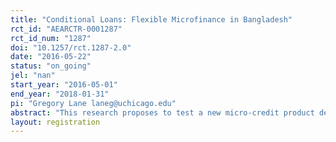 ```yaml
---
title: "Conditional Loans: Flexible Microfinance in Bangladesh"
rct_id: "AEARCTR-0001287"
rct_id_num: "1287"
doi: "10.1257/rct.1287-2.0"
date: "2016-05-22"
status: "on_going"
jel: "nan"
start_year: "2016-05-01"
end_year: "2018-01-31"
pi: "Gregory Lane laneg@uchicago.edu"
abstract: "This research proposes to test a new micro-credit product developed in tandem with BRAC Bangladesh that has been modified in order to make it more useful as a income shock coping mechanism. This new product, called the Emergency Loan is designed to address the main limitations of micro-credit as a useful tool for shock coping by offering guaranteed access to a fixed amount of capital regardless of the level of damage done to the individual. It is hoped that thus designed, the Emergency Loan can provide the positive benefits from micro-insurance while by-passing the issue of low demand associated with those products.  "
layout: registration
---
```


